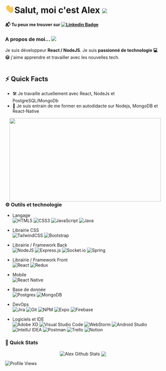 
<h1> <img src="https://raw.githubusercontent.com/ABSphreak/ABSphreak/master/gifs/Hi.gif" width="30px">Salut, moi c'est Alex <img src="https://emojis.slackmojis.com/emojis/images/1531849430/4246/blob-sunglasses.gif?1531849430" width="30px"></h1>
</h1>

#### 📬 Tu peux me trouver sur <a href="https://www.linkedin.com/in/alexandre-repaire-carlier/">![Linkedin Badge](https://img.shields.io/badge/-LinkedIn-blue?style=flat-square&logo=Linkedin&logoColor=white&link=https://www.linkedin.com/in/hemanthkollipara/)</a>

### A propos de moi...  <img src="https://media.giphy.com/media/VgCDAzcKvsR6OM0uWg/giphy.gif" width="50"> 
Je suis développeur **React / NodeJS**. Je suis **passionné de technologie 💻 😃** j'aime apprendre et travailler avec les nouvelles tech. <br/><br/>

## ⚡️ Quick Facts
- 🛠  Je travaille actuellement avec React, NodeJs et PostgreSQL/MongoDb
- 🌱 Je suis entrain de me former en autodidacte sur Nodejs, MongoDB et React-Native
<img width="490" height="270" src="https://media.giphy.com/media/9B8wYztAoe1zO/source.gif" align=right>

<!--
**AlexRepaire/AlexRepaire** is a ✨ _special_ ✨ repository because its `README.md` (this file) appears on your GitHub profile.

Here are some ideas to get you started:
- 🚀 I use daily: JavaScript
- 🔭 I’m currently working on ...
- 🌱 I’m currently learning ...
- 👯 I’m looking to collaborate on ...
- 🤔 I’m looking for help with ...
- 💬 Ask me about ...
- 📫 How to reach me: ...
- 😄 Pronouns: ...
- ⚡ Fun fact: ...
-->

### ⚙️ Outils et technologie
- Langage <br>
![HTML5](https://img.shields.io/badge/html5-%23E34F26.svg?style=for-the-badge&logo=html5&logoColor=white) ![CSS3](https://img.shields.io/badge/css3-%231572B6.svg?style=for-the-badge&logo=css3&logoColor=white) ![JavaScript](https://img.shields.io/badge/javascript-%23323330.svg?style=for-the-badge&logo=javascript&logoColor=%23F7DF1E)
 ![Java](https://img.shields.io/badge/java-%23ED8B00.svg?style=for-the-badge&logo=java&logoColor=white)
 
 - Librairie CSS <br>
 ![TailwindCSS](https://img.shields.io/badge/tailwindcss-%2338B2AC.svg?style=for-the-badge&logo=tailwind-css&logoColor=white) ![Bootstrap](https://img.shields.io/badge/bootstrap-%23563D7C.svg?style=for-the-badge&logo=bootstrap&logoColor=white)
 
 - Librairie / Framework Back <br>
![NodeJS](https://img.shields.io/badge/node.js-6DA55F?style=for-the-badge&logo=node.js&logoColor=white) ![Express.js](https://img.shields.io/badge/express.js-%23404d59.svg?style=for-the-badge&logo=express&logoColor=%2361DAFB) ![Socket.io](https://img.shields.io/badge/Socket.io-black?style=for-the-badge&logo=socket.io&badgeColor=010101)
 ![Spring](https://img.shields.io/badge/spring-%236DB33F.svg?style=for-the-badge&logo=spring&logoColor=white)

 - Librairie / Framework Front <br>
 ![React](https://img.shields.io/badge/react-%2320232a.svg?style=for-the-badge&logo=react&logoColor=%2361DAFB) ![Redux](https://img.shields.io/badge/redux-%23593d88.svg?style=for-the-badge&logo=redux&logoColor=white) 

 - Mobile <br>
 ![React Native](https://img.shields.io/badge/react_native-%2320232a.svg?style=for-the-badge&logo=react&logoColor=%2361DAFB)

- Base de donnée <br>
![Postgres](https://img.shields.io/badge/postgres-%23316192.svg?style=for-the-badge&logo=postgresql&logoColor=white) ![MongoDB](https://img.shields.io/badge/MongoDB-%234ea94b.svg?style=for-the-badge&logo=mongodb&logoColor=white)

- DevOps <br>
![Jira](https://img.shields.io/badge/jira-%230A0FFF.svg?style=for-the-badge&logo=jira&logoColor=white) ![Git](https://img.shields.io/badge/git-%23F05033.svg?style=for-the-badge&logo=git&logoColor=white) ![NPM](https://img.shields.io/badge/NPM-%23000000.svg?style=for-the-badge&logo=npm&logoColor=white) ![Expo](https://img.shields.io/badge/expo-1C1E24?style=for-the-badge&logo=expo&logoColor=#D04A37) ![Firebase](https://img.shields.io/badge/firebase-%23039BE5.svg?style=for-the-badge&logo=firebase)
 
 - Logiciels et IDE <br>
![Adobe XD](https://img.shields.io/badge/Adobe%20XD-470137?style=for-the-badge&logo=Adobe%20XD&logoColor=#FF61F6)
![Visual Studio Code](https://img.shields.io/badge/Visual%20Studio%20Code-0078d7.svg?style=for-the-badge&logo=visual-studio-code&logoColor=white) ![WebStorm](https://img.shields.io/badge/webstorm-143?style=for-the-badge&logo=webstorm&logoColor=white&color=black) ![Android Studio](https://img.shields.io/badge/Android%20Studio-3DDC84.svg?style=for-the-badge&logo=android-studio&logoColor=white) ![IntelliJ IDEA](https://img.shields.io/badge/IntelliJIDEA-000000.svg?style=for-the-badge&logo=intellij-idea&logoColor=white) ![Postman](https://img.shields.io/badge/Postman-FF6C37?style=for-the-badge&logo=postman&logoColor=white) ![Trello](https://img.shields.io/badge/Trello-%23026AA7.svg?style=for-the-badge&logo=Trello&logoColor=white) ![Notion](https://img.shields.io/badge/Notion-%23000000.svg?style=for-the-badge&logo=notion&logoColor=white)
### 🚀 Quick Stats
<p align="center">
<img align="center" src="https://github-readme-stats.vercel.app/api?username=AlexRepaire&show_icons=true&line_height=21&theme=react" alt="Alex Github Stats" />
<img align="center" src="https://github-readme-stats.vercel.app/api/top-langs/?username=AlexRepaire&theme=react&line_height=27&layout=compact" />
</p>

![Profile Views](https://komarev.com/ghpvc/?username=AlexRepaire)

